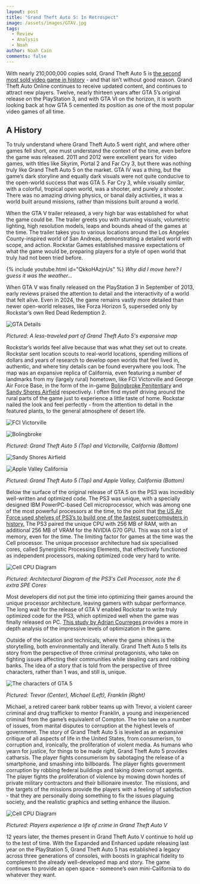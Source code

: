 ```yaml
---
layout: post
title: "Grand Theft Auto 5: In Retrospect"
image: /assets/images/GTAV.jpg
tags:
  - Review
  - Analysis
  - Noah
author: Noah Cain
comments: false
---
```


With nearly 210,000,000 copies sold, Grand Theft Auto 5 is [the second most sold video game in history](https://en.wikipedia.org/wiki/List_of_best-selling_video_games) - and that isn’t without good reason. Grand Theft Auto Online continues to receive updated content, and continues to attract new players. Twelve, nearly thirteen years after GTA 5’s original release on the PlayStation 3, and with GTA VI on the horizon, it is worth looking back at how GTA 5 cemented its position as one of the most popular video games of all time. 

## A History

To truly understand where Grand Theft Auto 5 went right, and where other games fell short, one must understand the context of the time, even before the game was released. 2011 and 2012 were excellent years for video games, with titles like Skyrim, Portal 2 and Far Cry 3, but there was nothing truly like Grand Theft Auto 5 on the market. GTA IV was a thing, but the game’s dark storyline and equally dark visuals were not quite conducive to the open-world success that was GTA 5. Far Cry 3, while visually similar, with a colorful, tropical open world, was a shooter, and purely a shooter. There was no amazing driving physics, or banal daily activities, it was a world built around missions, rather than missions built around a world. 

When the GTA V trailer released, a very high bar was established for what the game could be. The trailer greets you with stunning visuals, volumetric lighting, high resolution models, leaps and bounds ahead of the games at the time. The trailer takes you to various locations around the Los Angeles County-inspired world of San Andreas, demonstrating a detailed world with scope, and action. Rockstar Games established massive expectations of what the game would be, preparing players for a style of open world that truly had not been tried before. 

{% include youtube.html id="QkkoHAzjnUs" %}
*Why did I move here? I guess it was the weather...*

When GTA V was finally released on the PlayStation 3 in September of 2013, early reviews praised the attention to detail and the interactivity of a world that felt alive. Even in 2024, the game remains vastly more detailed than newer open-world releases, like Forza Horizon 5, superseded only by Rockstar’s own Red Dead Redemption 2.

![GTA Details](https://nmcain.github.io/gaming-journalism-blog/assets/images/gtadet.jpg)

*Pictured: A less-traveled part of Grand Theft Auto 5's expansive map*

Rockstar’s worlds feel alive because that was what they set out to create. Rockstar sent location scouts to real-world locations, spending millions of dollars and years of research to develop open worlds that feel lived in, authentic, and where tiny details can be found everywhere you look. The map was an expansive replica of California, even featuring a number of landmarks from my (largely rural) hometown, like FCI Victorville and George Air Force Base, in the form of the in-game [Bolingbroke Penitentiary](https://gta.fandom.com/wiki/Bolingbroke_Penitentiary) and [Sandy Shores Airfield](https://gta.fandom.com/wiki/Sandy_Shores_Airfield) respectively. I often find myself driving around the rural parts of the game just to experience a little taste of home. Rockstar nailed the look and feel perfectly - from the attention to detail in the featured plants, to the general atmosphere of desert life. 

![FCI Victorville](https://nmcain.github.io/gaming-journalism-blog/assets/images/fcivv.jpg)

![Bolingbroke](https://nmcain.github.io/gaming-journalism-blog/assets/images/gtapris.jpeg)

*Pictured: Grand Theft Auto 5 (Top) and Victorville, California (Bottom)*

![Sandy Shores Airfield](https://nmcain.github.io/gaming-journalism-blog/assets/images/ssa.jpg)

![Apple Valley California](https://nmcain.github.io/gaming-journalism-blog/assets/images/ava.webp)

*Pictured: Grand Theft Auto 5 (Top) and Apple Valley, California (Bottom)*

Below the surface of the original release of GTA 5 on the PS3 was incredibly well-written and optimized code. The PS3 was unique, with a specially designed IBM PowerPC-based Cell microprocessor, which was among one of the most powerful processors at the time, to the point that [the US Air Force used shelves of PS3’s to build one of the fastest supercomputers in history.](https://phys.org/news/2010-12-air-playstation-3s-supercomputer.html) The PS3 paired the unique CPU with 256 MB of RAM, with an additional 256 MB of VRAM for the NVIDIA G70 GPU. This was not a lot of memory, even for the time. The limiting factor for games at the time was the Cell processor. The unique processor architecture had six specialised cores, called Synergistic Processing Elements, that effectively functioned as independent processors, making optimized code very hard to write. 

![Cell CPU Diagram](https://nmcain.github.io/gaming-journalism-blog/assets/images/cell.png)

*Pictured: Architectural Diagram of the PS3's Cell Processor, note the 6 extra SPE Cores*

Most developers did not put the time into optimizing their games around the unique processor architecture, leaving gamers with subpar performance. The long wait for the release of GTA V enabled Rockstar to write truly optimized code for the PS3, which optimized well when the game was finally released on PC. [This study by Adrian Courreges](https://www.adriancourreges.com/blog/2015/11/02/gta-v-graphics-study/) provides a more in depth analysis of the impressive levels of optimization in the game. 

Outside of the location and technicals, where the game shines is the storytelling, both environmentally and literally. Grand Theft Auto 5 tells its story from the perspective of three criminal protagonists, who take on fighting issues affecting their communities while stealing cars and robbing banks. The idea of a story that is told from the perspective of three characters, rather than 1 was, and still is, unique. 

![The characters of GTA 5](https://nmcain.github.io/gaming-journalism-blog/assets/images/chars.webp)

*Pictured: Trevor (Center), Michael (Left), Franklin (Right)*

Michael, a retired career bank robber teams up with Trevor, a violent career criminal and drug trafficker to mentor Franklin, a young and inexperienced criminal from the game’s equivalent of Compton. The trio take on a number of issues, from marital disputes to corruption at the highest levels of government. The story of Grand Theft Auto 5 is leveled as an expansive critique of all aspects of life in the United States, from consumerism, to corruption and, ironically, the proliferation of violent media. As humans who yearn for justice, for things to be made right, Grand Theft Auto 5 provides catharsis. The player fights consumerism by sabotaging the release of a smartphone, and smashing into billboards. The player fights government corruption by robbing federal buildings and taking down corrupt agents. The player fights the proliferation of violence by mowing down hordes of private military contractors and their billionaire investor. The missions, and the targets of the missions provide the players with a feeling of satisfaction - that they are personally doing something to fix the issues plaguing society, and the realistic graphics and setting enhance the illusion. 

![Cell CPU Diagram](https://nmcain.github.io/gaming-journalism-blog/assets/images/gta2.jpg)

*Pictured: Players experience a life of crime in Grand Theft Auto V*

12 years later, the themes present in Grand Theft Auto V continue to hold up to the test of time. With the Expanded and Enhanced update releasing last year on the PlayStation 5, Grand Theft Auto 5 has established a legacy across three generations of consoles, with boosts in graphical fidelity to complement the already well-developed map and story. The game continues to provide an open space - someone’s own mini-California to do whatever they want. 
